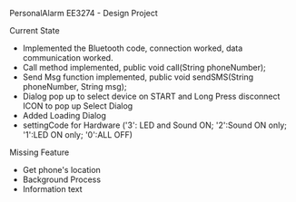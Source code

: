 PersonalAlarm
EE3274 - Design Project

Current State
- Implemented the Bluetooth code, connection worked, data communication worked.
- Call method implemented, public void call(String phoneNumber);
- Send Msg function implemented, public void sendSMS(String phoneNumber, String msg);
- Dialog pop up to select device on START and Long Press disconnect ICON to pop up Select Dialog
- Added Loading Dialog
- settingCode for Hardware ('3': LED and Sound ON; '2':Sound ON only; '1':LED ON only; '0':ALL OFF)

Missing Feature
- Get phone's location
- Background Process
- Information text
